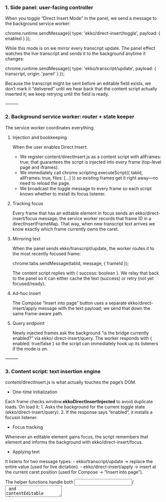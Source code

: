 ### 1. Side panel: user-facing controller

When you toggle “Direct Insert Mode” in the panel, we send a message to the background
service worker:

chrome.runtime.sendMessage({
type: 'ekko/direct-insert/toggle',
payload: { enabled }
});

While this mode is on we mirror every transcript update. The panel effect watches the live
transcript and sends it to the background anytime it changes:

chrome.runtime.sendMessage({
type: 'ekko/transcript/update',
payload: { transcript, origin: 'panel' }
});

Because the transcript might be sent before an editable field exists, we don’t mark it
“delivered” until we hear back that the content script actually inserted it; we keep retrying
until the field is ready.

———

### 2. Background service worker: router + state keeper

The service worker coordinates everything.

1. Injection and bookkeeping

    When the user enables Direct Insert:
    - We register content/directInsert.js as a content script with allFrames: true; that
    guarantees the script is injected into every frame (top-level page and iframes).
    - We immediately call chrome.scripting.executeScript({ tabId, allFrames: true, files:
    [...] }) so existing frames get it right away—no need to reload the page.
    - We broadcast the toggle message to every frame so each script knows whether to install
    its focus listener.
2. Tracking focus

    Every frame that has an editable element in focus sends an ekko/direct-insert/focus
    message; the service worker records that frame ID in a directInsertFrameMap. That way,
    when new transcript text arrives we know exactly which frame currently owns the caret.
3. Mirroring text

    When the panel sends ekko/transcript/update, the worker routes it to the most recently
    focused frame:

    chrome.tabs.sendMessage(tabId, message, { frameId });

    The content script replies with { success: boolean }. We relay that back to the panel so
    it can either cache the text (success) or retry (not yet focused/ready).
4. Ad-hoc insert

    The Compose “Insert into page” button uses a separate ekko/direct-insert/apply message
    with the text payload; we send that down the same frame-aware path.
5. Query endpoint

    Newly injected frames ask the background “is the bridge currently enabled?” via ekko/
    direct-insert/query. The worker responds with { enabled: true/false } so the script can
    immediately hook up its listeners if the mode is on.

———

### 3. Content script: text insertion engine

content/directInsert.js is what actually touches the page’s DOM.

- One-time initialization

Each frame checks window.__ekkoDirectInsertInjected__ to avoid duplicate loads. On load it:
    1. Asks the background for the current toggle state (ekko/direct-insert/query).
    2. If the response says “enabled”, it installs a focusin listener.
- Focus tracking

Whenever an editable element gains focus, the script remembers that element and informs the
background with ekko/direct-insert/focus.
- Applying text

It listens for two message types:
    - ekko/transcript/update → replace the entire value (used for live dictation).
    - ekko/direct-insert/apply → insert at the current caret position (used for Compose →
    “Insert into page”).

The helper functions handle both <input>/<textarea> and contentEditable elements:

function applyTranscript(text, mode) {
    const target = currentEditable();
    if (!target) return false;

    if (mode === 'insert') return insertAtCaret(target, text);
    return replaceEntireValue(target, text);
}

Each operation returns true only if the DOM was actually updated; that boolean travels all
the way back to the panel, giving us precise acknowledgment.

———

### 4. Why it works everywhere (except browser chrome)

Putting it together:

- We always have a content script in the right frame thanks to injecting into allFrames: true
both via the manifest registration and the immediate executeScript.
- Every frame knows the current toggle state because it queries the background when the
script loads; if Direct Insert is already on, it starts listening immediately.
- Every focus change is reported so the background can route updates to the correct frame ID.
- We only cache the transcript after a successful insert, so if the user toggles the feature
before focusing a field, we keep retrying until the field appears.

The only places it doesn’t work are where Chrome forbids content scripts entirely: the
browser’s omnibox (URL bar) and privileged chrome:// pages like the built-in new tab search
box.

———

### Mental model

Think of Direct Insert Mode as a small client-server loop:

1. Panel (client): “Here’s the latest text. Did it land? Let me know.”
2. Service worker (server): “Got it, sending to frame X.”
3. Content script (another client): tries to insert, reports success/failure.

By tracking frame focus and acknowledging deliveries, we made it robust even when iframes
appear mid-session. That’s how Direct Insert Mode now mirrors live dictation into web editors
—no matter which frame the editor lives in.